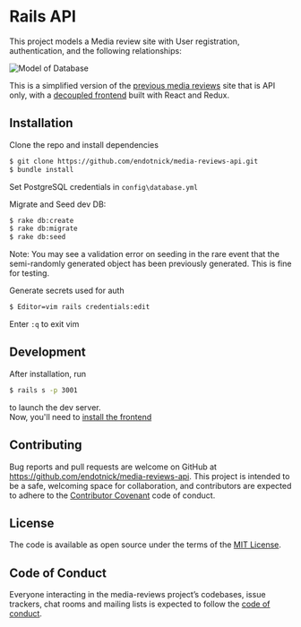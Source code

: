 # Rails API

This project models a Media review site with User registration, authentication, and the following relationships:  

![Model of Database](https://cdn.buttercms.com/Vs4yJ4I0QPm9mSSGOtyb)

This is a simplified version of the [previous media reviews](https://github.com/endotnick/media-reviews) site that is API only, with a [decoupled frontend](https://github.com/endotnick/media-reviews-frontend) built with React and Redux.

## Installation

Clone the repo and install dependencies

```bash
$ git clone https://github.com/endotnick/media-reviews-api.git
$ bundle install
```

Set PostgreSQL credentials in `config\database.yml`

Migrate and Seed dev DB:

```bash
$ rake db:create
$ rake db:migrate
$ rake db:seed
```
Note: You may see a validation error on seeding in the rare event that the semi-randomly generated object has been previously generated. This is fine for testing.

Generate secrets used for auth

```bash
$ Editor=vim rails credentials:edit
```
Enter `:q` to exit vim

## Development

After installation, run 

```bash
$ rails s -p 3001
```
to launch the dev server.   
Now, you'll need to [install the frontend](https://github.com/endotnick/media-reviews-api)


## Contributing

Bug reports and pull requests are welcome on GitHub at https://github.com/endotnick/media-reviews-api. This project is intended to be a safe, welcoming space for collaboration, and contributors are expected to adhere to the [Contributor Covenant](http://contributor-covenant.org) code of conduct.

## License

The code is available as open source under the terms of the [MIT License](https://opensource.org/licenses/MIT).

## Code of Conduct

Everyone interacting in the media-reviews project’s codebases, issue trackers, chat rooms and mailing lists is expected to follow the [code of conduct](https://github.com/endotnick/media-reviews-api/blob/master/CODE_OF_CONDUCT.md).
